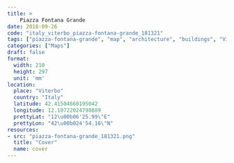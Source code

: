```yaml
---
title: > 
    Piazza Fontana Grande
date: 2018-09-26
code: "italy_viterbo_piazza-fontana-grande_181321"
tags: ["piazza-fontana-grande", "map", "architecture", "buildings", "Viterbo", "Italy"]
categories: ["Maps"]
draft: false
format:
  width: 210
  height: 297
  unit: 'mm'
location:
  place: "Viterbo"
  country: "Italy"
  latitude: 42.41504660195042
  longitude: 12.10722024798889
  prettyLat: "12\u00b06'25.99\"E"
  prettyLon: "42\u00b024'54.16\"N"
resources:
- src: "piazza-fontana-grande_181321.png"
  title: "Cover"
  name: cover
---
```

